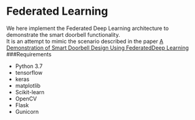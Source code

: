 # Federated Learning
We here implement the Federated Deep Learning architecture to demonstrate the smart doorbell functionality.  
   It is an attempt to mimic the scenario described in the paper [A Demonstration of Smart Doorbell Design Using FederatedDeep Learning](https://arxiv.org/pdf/2010.09687.pdf)  
   ###Requirements  
   * Python 3.7
   * tensorflow
   * keras
   * matplotlib
   * Scikit-learn
   * OpenCV
   * Flask
   * Gunicorn
